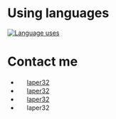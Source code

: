 # Using languages
[![Language uses](https://github-readme-stats-git-masterrstaa-rickstaa.vercel.app/api/top-langs/?username=laper32&layout=compact)](https://github.com/laper32)

# Contact me
* <img src = "https://www.laper32.net/favicon.ico" width="16" height="16" /> [laper32](https://www.laper32.net)
* <img src = "https://store.steampowered.com/favicon.ico" width="16" height="16" /> [laper32](https://steamcommunity.com/id/laper32/)
* <img src = "https://im.qq.com/favicon.ico" width="16" height="16"/> [laper32](http://wpa.qq.com/msgrd?v=3&uin=460039242&site=qq&menu=yes)
* <img src="https://discord.com/assets/07dca80a102d4149e9736d4b162cff6f.ico" width="16" height="16" /> laper32

